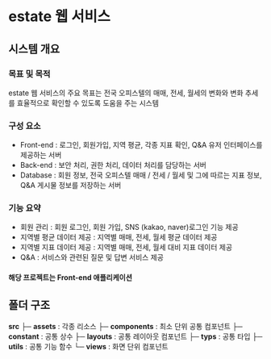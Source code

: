#  estate 웹 서비스
 
 ## 시스템 개요

 ### 목표 및 목적
 estate 웹 서비스의 주요 목표는 전국 오피스텔의 매매, 전세, 월세의 변화와 변화 추세를 효율적으로 확인할 수 있도록 도움을 주는 시스템

 ### 구성 요소
 - Front-end : 로그인, 회원가입, 지역 평균, 각종 지표 확인, Q&A 유저 인터페이스를 제공하는 서버
 - Back-end : 보안 처리, 권한 처리, 데이터 처리를 담당하는 서버
 - Database : 회원 정보, 전국 오피스텔 매매 / 전세 / 월세 및 그에 따르는 지표 정보, Q&A 게시물 정보를 저장하는 서버

  ### 기능 요약
  - 회원 관리 : 회원 로그인, 회원 가입, SNS (kakao, naver)로그인 기능 제공
  - 지역별 평균 데이터 제공 : 지역별 매매, 전세, 월세 평균 데이터 제공
  - 지역별 지표 데이터 제공 : 지역별 매매, 전세, 월세 대비 지표 데이터 제공
  - Q&A : 서비스와 관련된 질문 및 답변 서비스 제공

  #### 해당 프로젝트는 Front-end 애플리케이션 

  ## 폴더 구조
  **src**
  ├─ **assets** : 각종 리소스
  ├─ **components** : 최소 단위 공통 컴포넌트
  ├─ **constant** : 공통 상수
  ├─ **layouts** : 공통 레이아웃 컴포넌트
  ├─ **typs** : 공통 타입
  ├─ **utils** : 공통 기능 함수
  └─ **views** : 화면 단위 컴포넌트